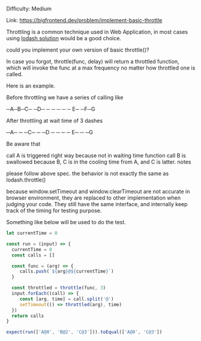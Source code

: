 Difficulty: Medium

Link: https://bigfrontend.dev/problem/implement-basic-throttle

Throttling is a common technique used in Web Application, in most cases using [lodash solution](https://lodash.com/docs/4.17.15#throttle) would be a good choice.

could you implement your own version of basic throttle()?

In case you forgot, throttle(func, delay) will return a throttled function, which will invoke the func at a max frequency no matter how throttled one is called.

Here is an example.

Before throttling we have a series of calling like

─A─B─C─ ─D─ ─ ─ ─ ─ ─ E─ ─F─G

After throttling at wait time of 3 dashes

─A─ ─ ─C─ ─ ─D ─ ─ ─ ─ E─ ─ ─G

Be aware that

call A is triggered right way because not in waiting time
function call B is swallowed because B, C is in the cooling time from A, and C is latter.
notes

please follow above spec. the behavior is not exactly the same as lodash.throttle()

because window.setTimeout and window.clearTimeout are not accurate in browser environment, they are replaced to other implementation when judging your code. They still have the same interface, and internally keep track of the timing for testing purpose.

Something like below will be used to do the test.

```js
let currentTime = 0

const run = (input) => {
  currentTime = 0
  const calls = []

  const func = (arg) => {
     calls.push(`${arg}@${currentTime}`)
  }

  const throttled = throttle(func, 3)
  input.forEach((call) => {
     const [arg, time] = call.split('@')
     setTimeout(() => throttled(arg), time)
  })
  return calls
}

expect(run(['A@0', 'B@2', 'C@3'])).toEqual(['A@0', 'C@3'])
```
